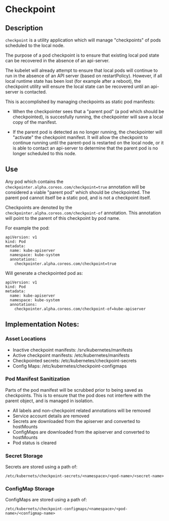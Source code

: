 # Checkpoint

## Description

`checkpoint` is a utility application which will manage "checkpoints" of pods scheduled to the local node.

The purpose of a pod checkpoint is to ensure that existing local pod state can be recovered in the absence of an api-server.

The kubelet will already attempt to ensure that local pods will continue to run in the absence of an API server (based on restartPolicy). However, if all local runtime state has been lost (for example after a reboot), the checkpoint utility will ensure the local state can be recovered until an api-server is contacted.

This is accomplished by managing checkpoints as static pod manifests:

- When the checkpointer sees that a "parent pod" (a pod which should be checkpointed), is succesfully running, the checkpointer will save a local copy of the manifest.

- If the parent pod is detected as no longer running, the checkpointer will "activate" the checkpoint manifest. It will allow the checkpoint to continue running until the parent-pod is restarted on the local node, or it is able to contact an api-server to determine that the parent pod is no longer scheduled to this node.

## Use

Any pod which contains the `checkpointer.alpha.coreos.com/checkpoint=true` annotation will be considered a viable "parent pod" which should be checkpointed.
The parent pod cannot itself be a static pod, and is not a checkpoint itself.

Checkpoints are denoted by the `checkpointer.alpha.coreos.com/checkpoint-of` annotation. This annotation will point to the parent of this checkpoint by pod name.

For example the pod:

```
apiVersion: v1
kind: Pod
metadata:
  name: kube-apiserver
  namespace: kube-system
  annotations:
    checkpointer.alpha.coreos.com/checkpoint=true
```

Will generate a checkpointed pod as:

```
apiVersion: v1
kind: Pod
metadata:
  name: kube-apiserver
  namespace: kube-system
  annotations:
    checkpointer.alpha.coreos.com/checkpoint-of=kube-apiserver
```

## Implementation Notes:

### Asset Locations

- Inactive checkpoint manifests: /srv/kubernetes/manifests
- Active checkpoint manifests: /etc/kubernetes/manifests
- Checkpointed secrets: /etc/kubernetes/checkpoint-secrets
- Config Maps: /etc/kubernetes/checkpoint-configmaps

### Pod Manifest Sanitization

Parts of the pod manifest will be scrubbed prior to being saved as checkpoints. This is to ensure that the pod does not interfere with the parent object, and is managed in isolation.

 - All labels and non-checkpoint related annotations will be removed
 - Service account details are removed
 - Secrets are downloaded from the apiserver and converted to hostMounts
 - ConfigMaps are downloaded from the apiserver and converted to hostMounts
 - Pod status is cleared

### Secret Storage

Secrets are stored using a path of:

```
/etc/kubernets/checkpoint-secrets/<namespace>/<pod-name>/<secret-name>
```

### ConfigMap Storage

ConfigMaps are stored using a path of:

```
/etc/kubernets/checkpoint-configmaps/<namespace>/<pod-name>/<configmap-name>
```
